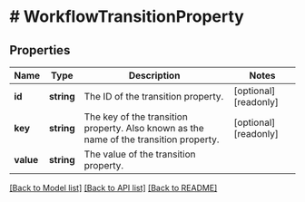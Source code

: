 # # WorkflowTransitionProperty

## Properties

Name | Type | Description | Notes
------------ | ------------- | ------------- | -------------
**id** | **string** | The ID of the transition property. | [optional] [readonly]
**key** | **string** | The key of the transition property. Also known as the name of the transition property. | [optional] [readonly]
**value** | **string** | The value of the transition property. |

[[Back to Model list]](../../README.md#models) [[Back to API list]](../../README.md#endpoints) [[Back to README]](../../README.md)
